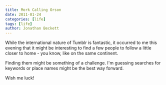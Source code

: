 ```yaml
---
title: Mork Calling Orson
date: 2011-01-24
categories: [life]
tags: [life]
author: Jonathan Beckett
---
```


While the international nature of Tumblr is fantastic, it occurred to me this evening that it might be interesting to find a few people to follow a little closer to home - you know, like on the same continent.

Finding them might be something of a challenge. I'm guessing searches for keywords or place names might be the best way forward.

Wish me luck!